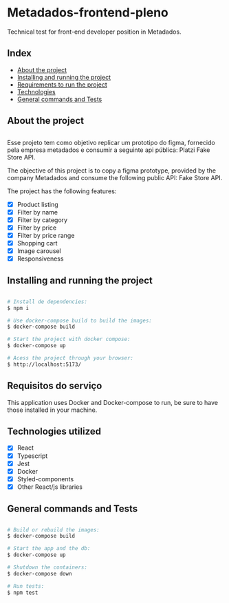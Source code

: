 # Metadados-frontend-pleno

Technical test for front-end developer position in Metadados.

## Index

- <a href="#-about">About the project</a>
- <a href="#-install">Installing and running the project</a>
- <a href="#-requirements">Requirements to run the project</a>
- <a href="#-tech">Technologies</a>
- <a href="#-commands">General commands and Tests</a>

## <h2 id="-about">About the project<h2>

Esse projeto tem como objetivo replicar um prototipo do figma, fornecido pela empresa metadados
e consumir a seguinte api pública: Platzi Fake Store API.

The objective of this project is to copy a figma prototype, provided by the company Metadados
and consume the following public API: Fake Store API.

The project has the following features:

- [x] Product listing
- [x] Filter by name
- [x] Filter by category
- [x] Filter by price
- [x] Filter by price range
- [x] Shopping cart
- [x] Image carousel
- [x] Responsiveness

## <h2 id="-install">Installing and running the project<h2>

```bash
# Install de dependencies:
$ npm i

# Use docker-compose build to build the images:
$ docker-compose build

# Start the project with docker compose:
$ docker-compose up

# Acess the project through your browser:
$ http://localhost:5173/

```

## <h2 id="-requirements">Requisitos do serviço</h2>

This application uses Docker and Docker-compose to run, be sure to have those installed in your machine.

## <h2 id="-tech">Technologies utilized</h2>

- [x] React
- [x] Typescript
- [x] Jest
- [x] Docker
- [x] Styled-components
- [x] Other React/js libraries

## <h2 id="-commands">General commands and Tests<h2>

```bash
# Build or rebuild the images:
$ docker-compose build

# Start the app and the db:
$ docker-compose up

# Shutdown the containers:
$ docker-compose down

# Run tests:
$ npm test
```
